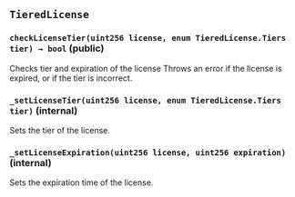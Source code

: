 ## `TieredLicense`






### `checkLicenseTier(uint256 license, enum TieredLicense.Tiers tier) → bool` (public)



Checks tier and expiration of the license
Throws an error if the license is expired, or if the tier is incorrect.


### `_setLicenseTier(uint256 license, enum TieredLicense.Tiers tier)` (internal)



Sets the tier of the license.


### `_setLicenseExpiration(uint256 license, uint256 expiration)` (internal)



Sets the expiration time of the license.



